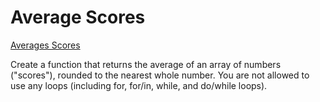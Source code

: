# Average Scores

[Averages Scores](https://www.codewars.com/kata/57b68bc7b69bfc8209000307/train/javascript)

Create a function that returns the average of an array of numbers ("scores"), rounded to the nearest whole number. You are not allowed to use any loops (including for, for/in, while, and do/while loops).